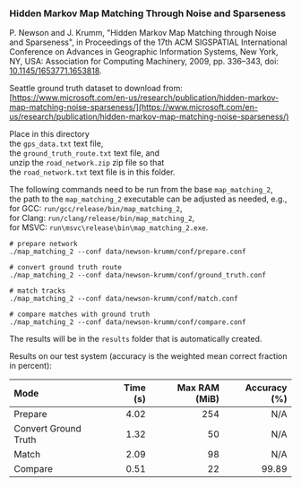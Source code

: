 ### Hidden Markov Map Matching Through Noise and Sparseness

P. Newson and J. Krumm, "Hidden Markov Map Matching through Noise and Sparseness", in Proceedings of the 17th ACM
SIGSPATIAL International Conference on Advances in Geographic Information Systems, New York, NY, USA: Association for
Computing Machinery, 2009, pp. 336–343, doi: [10.1145/1653771.1653818](https://dx.doi.org/10.1145%2F1653771.1653818).

Seattle ground truth dataset to download from: \
[https://www.microsoft.com/en-us/research/publication/hidden-markov-map-matching-noise-sparseness/](https://www.microsoft.com/en-us/research/publication/hidden-markov-map-matching-noise-sparseness/)

Place in this directory \
the `gps_data.txt` text file, \
the `ground_truth_route.txt` text file, and \
unzip the `road_network.zip` zip file so that \
the `road_network.txt` text file is in this folder.

The following commands need to be run from the base `map_matching_2`, \
the path to the `map_matching_2` executable can be adjusted as needed, e.g., \
for GCC: `run/gcc/release/bin/map_matching_2`, \
for Clang: `run/clang/release/bin/map_matching_2`, \
for MSVC: `run\msvc\release\bin\map_matching_2.exe`.

```
# prepare network
./map_matching_2 --conf data/newson-krumm/conf/prepare.conf

# convert ground truth route
./map_matching_2 --conf data/newson-krumm/conf/ground_truth.conf

# match tracks
./map_matching_2 --conf data/newson-krumm/conf/match.conf

# compare matches with ground truth
./map_matching_2 --conf data/newson-krumm/conf/compare.conf
```

The results will be in the `results` folder that is automatically created.

Results on our test system (accuracy is the weighted mean correct fraction in percent):

| Mode                 | Time (s) | Max RAM (MiB) | Accuracy (%) |
|:---------------------|---------:|--------------:|-------------:|
| Prepare              |     4.02 |           254 |          N/A |
| Convert Ground Truth |     1.32 |            50 |          N/A |
| Match                |     2.09 |            98 |          N/A |
| Compare              |     0.51 |            22 |        99.89 |
